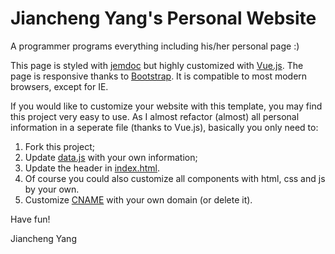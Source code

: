 # Jiancheng Yang's Personal Website
A programmer programs everything including his/her personal page :) 

This page is styled with [jemdoc](https://jemdoc.jaboc.net/) but highly customized with [Vue.js](https://vuejs.org/). The page is responsive thanks to [Bootstrap](https://getbootstrap.com/). It is compatible to most modern browsers, except for IE.

If you would like to customize your website with this template, you may find this project very easy to use. As I almost refactor (almost) all personal information in a seperate file (thanks to Vue.js), basically you only need to:

1. Fork this project;
2. Update [data.js](data.js) with your own information;
3. Update the header in [index.html](index.html).
4. Of course you could also customize all components with html, css and js by your own.
5. Customize [CNAME](CNAME) with your own domain (or delete it).

Have fun!

Jiancheng Yang